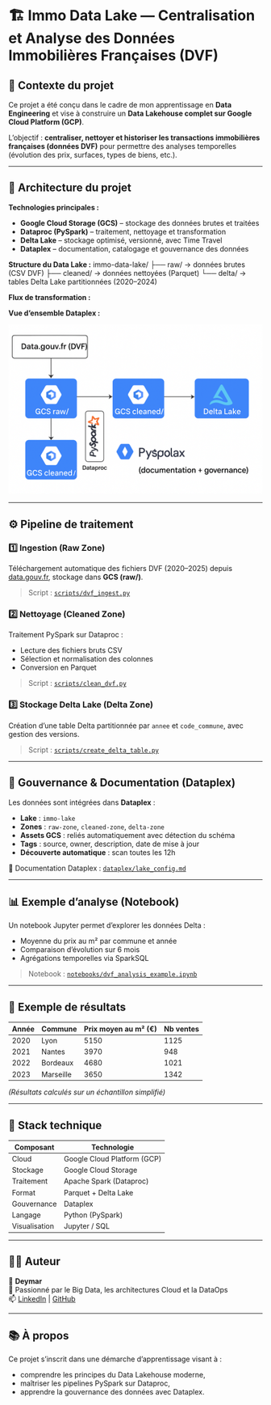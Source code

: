 # 🏗️ Immo Data Lake — Centralisation et Analyse des Données Immobilières Françaises (DVF)

## 📘 Contexte du projet
Ce projet a été conçu dans le cadre de mon apprentissage en **Data Engineering** et vise à construire un **Data Lakehouse complet sur Google Cloud Platform (GCP)**.

L’objectif : **centraliser, nettoyer et historiser les transactions immobilières françaises (données DVF)** pour permettre des analyses temporelles (évolution des prix, surfaces, types de biens, etc.).

---

## 🧱 Architecture du projet

**Technologies principales :**
- **Google Cloud Storage (GCS)** – stockage des données brutes et traitées  
- **Dataproc (PySpark)** – traitement, nettoyage et transformation  
- **Delta Lake** – stockage optimisé, versionné, avec Time Travel  
- **Dataplex** – documentation, catalogage et gouvernance des données  

**Structure du Data Lake :**
immo-data-lake/
├── raw/ → données brutes (CSV DVF)
├── cleaned/ → données nettoyées (Parquet)
└── delta/ → tables Delta Lake partitionnées (2020–2024)


**Flux de transformation :**

**Vue d’ensemble Dataplex :**

<p align="center">
  <img src="architecture/immo_data_lake_diagram.png" width="700" alt="Architecture du Data Lake DVF sur GCP"/>
</p>

---

## ⚙️ Pipeline de traitement

### 1️⃣ Ingestion (Raw Zone)
Téléchargement automatique des fichiers DVF (2020–2025) depuis [data.gouv.fr](https://www.data.gouv.fr/fr/datasets/demandes-de-valeurs-foncieres/), stockage dans **GCS (raw/)**.

> Script : [`scripts/dvf_ingest.py`](scripts/dvf_ingest.py)

### 2️⃣ Nettoyage (Cleaned Zone)
Traitement PySpark sur Dataproc :
- Lecture des fichiers bruts CSV
- Sélection et normalisation des colonnes
- Conversion en Parquet

> Script : [`scripts/clean_dvf.py`](scripts/clean_dvf.py)

### 3️⃣ Stockage Delta Lake (Delta Zone)
Création d’une table Delta partitionnée par `annee` et `code_commune`, avec gestion des versions.

> Script : [`scripts/create_delta_table.py`](scripts/create_delta_table.py)

---

## 🧭 Gouvernance & Documentation (Dataplex)

Les données sont intégrées dans **Dataplex** :
- **Lake** : `immo-lake`
- **Zones** : `raw-zone`, `cleaned-zone`, `delta-zone`
- **Assets GCS** : reliés automatiquement avec détection du schéma
- **Tags** : source, owner, description, date de mise à jour
- **Découverte automatique** : scan toutes les 12h

📘 Documentation Dataplex : [`dataplex/lake_config.md`](dataplex/lake_config.md)

---

## 📊 Exemple d’analyse (Notebook)

Un notebook Jupyter permet d’explorer les données Delta :
- Moyenne du prix au m² par commune et année
- Comparaison d’évolution sur 6 mois
- Agrégations temporelles via SparkSQL

> Notebook : [`notebooks/dvf_analysis_example.ipynb`](notebooks/dvf_analysis_example.ipynb)

---

## 🧾 Exemple de résultats

| Année | Commune                | Prix moyen au m² (€) | Nb ventes |
|--------|------------------------|-----------------------|------------|
| 2020 | Lyon                   | 5150                 | 1125 |
| 2021 | Nantes                 | 3970                 | 948 |
| 2022 | Bordeaux               | 4680                 | 1021 |
| 2023 | Marseille              | 3650                 | 1342 |

*(Résultats calculés sur un échantillon simplifié)*

---

## 🧰 Stack technique

| Composant | Technologie |
|------------|-------------|
| Cloud | Google Cloud Platform (GCP) |
| Stockage | Google Cloud Storage |
| Traitement | Apache Spark (Dataproc) |
| Format | Parquet + Delta Lake |
| Gouvernance | Dataplex |
| Langage | Python (PySpark) |
| Visualisation | Jupyter / SQL |

---

## 🧑‍💻 Auteur
👤 **Deymar**  
🎯 Passionné par le Big Data, les architectures Cloud et la DataOps  
📫 [LinkedIn](#) | [GitHub](#)

---

## 📚 À propos
Ce projet s’inscrit dans une démarche d’apprentissage visant à :
- comprendre les principes du Data Lakehouse moderne,
- maîtriser les pipelines PySpark sur Dataproc,
- apprendre la gouvernance des données avec Dataplex.

